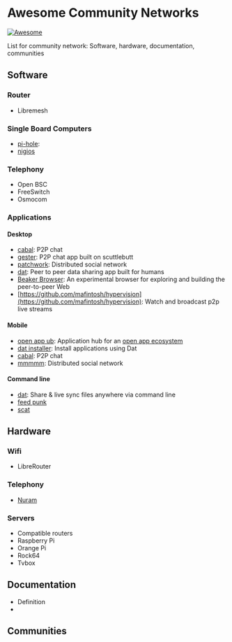# Awesome Community Networks

[![Awesome](https://cdn.rawgit.com/sindresorhus/awesome/d7305f38d29fed78fa85652e3a63e154dd8e8829/media/badge.svg)](https://github.com/sindresorhus/awesome)

List for community network: Software, hardware, documentation, communities

## Software

### Router

- Libremesh


### Single Board Computers
- [pi-hole]():
- [nigios]()

### Telephony
- Open BSC
- FreeSwitch
- Osmocom

### Applications

#### Desktop
- [cabal](https://github.com/cabal-club/cabal-desktop/releases/): P2P chat
- [gester](https://github.com/stripedpajamas/gester/releases): P2P chat app built on scuttlebutt
- [patchwork](https://github.com/ssbc/patchwork/releases): Distributed social network
- [dat](https://github.com/dat-land/dat-desktop): Peer to peer data sharing app built for humans
- [Beaker Browser](https://beakerbrowser.com/): An experimental browser for exploring and building the peer-to-peer Web
- [https://github.com/mafintosh/hypervision](https://github.com/mafintosh/hypervision): Watch and broadcast p2p live streams

#### Mobile
- [open app ub](https://github.com/open-app/app-hub-mobile/releases): Application hub for an [open app ecosystem](https://github.com/open-app/core)
- [dat installer](https://github.com/staltz/dat-installer/releases): Install applications using Dat
- [cabal](https://github.com/cabal-club/cabal-mobile/releases): P2P chat
- [mmmmm](https://mmmmm-alpha.hashbase.io/app-release.apk): Distributed social network

#### Command line
- [dat](https://github.com/datproject/dat): Share & live sync files anywhere via command line
- [feed punk]()
- [scat]()


## Hardware

### Wifi
- LibreRouter

### Telephony
- [Nuram]()

### Servers
- Compatible routers
- Raspberry Pi
- Orange Pi
- Rock64
- Tvbox

## Documentation
- Definition
- 

## Communities
